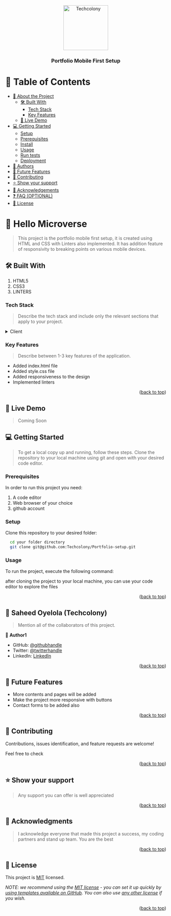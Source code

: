 <div align="center">

  <img src="" alt="Techcolony" width="140"  height="auto" />
  <br/>

  <h3><b>Portfolio Mobile First Setup</b></h3>

</div>

<!-- TABLE OF CONTENTS -->

# 📗 Table of Contents

- [📖 About the Project](#about-project)
  - [🛠 Built With](#built-with)
    - [Tech Stack](#tech-stack)
    - [Key Features](#key-features)
  - [🚀 Live Demo](#live-demo)
- [💻 Getting Started](#getting-started)
  - [Setup](#setup)
  - [Prerequisites](#prerequisites)
  - [Install](#install)
  - [Usage](#usage)
  - [Run tests](#run-tests)
  - [Deployment](#triangular_flag_on_post-deployment)
- [👥 Authors](#authors)
- [🔭 Future Features](#future-features)
- [🤝 Contributing](#contributing)
- [⭐️ Show your support](#support)
- [🙏 Acknowledgements](#acknowledgements)
- [❓ FAQ (OPTIONAL)](#faq)
- [📝 License](#license)

<!-- PROJECT DESCRIPTION -->

# 📖 Hello Microverse <a name="about-project"></a>

> This project is the portfolio mobile first setup, it is created using HTML and CSS with Linters also implemented. It has addition feature of responsivity to breaking points on various  mobile devices.

## 🛠 Built With <a name="built-with"></a>
1. HTML5
2. CSS3
3. LINTERS

### Tech Stack <a name="tech-stack"></a>

> Describe the tech stack and include only the relevant sections that apply to your project.

<details>
  <summary>Client</summary>
  <ul>
    <li><a href="https://html.com/html5/">HTML5</a></li>
    <li><a href="https://www.w3schools.com/css/">CSS3</a></li>
    <li><a href="">LINTERS</a></li>
  </ul>
</details>


<!-- Features -->

### Key Features <a name="key-features"></a>

> Describe between 1-3 key features of the application.

- Added index.html file
- Added style.css file
- Added responsiveness to the design
- Implemented linters

<p align="right">(<a href="#readme-top">back to top</a>)</p>

<!-- LIVE DEMO -->

## 🚀 Live Demo <a name="live-demo"></a>

> Coming Soon

<!-- GETTING STARTED -->

## 💻 Getting Started <a name="getting-started"></a>

> To get a local copy up and running, follow these steps.
Clone the repository to your local machine using git and open with your desired code editor.

### Prerequisites

In order to run this project you need:
1. A code editor
2. Web browser of your choice
3. github account

### Setup

Clone this repository to your desired folder:


```sh
  cd your folder directory
  git clone git@github.com:Techcolony/Portfolio-setup.git
```


### Usage

To run the project, execute the following command:

after cloning the project to your local machine, you can use your code editor to explore the files


<p align="right">(<a href="#readme-top">back to top</a>)</p>

<!-- AUTHORS -->

## 👥 Saheed Oyelola (Techcolony) <a name="authors"></a>

> Mention all of the collaborators of this project.

👤 **Author1**

- GitHub: [@githubhandle](https://github.com/Techcolony)
- Twitter: [@twitterhandle](https://twitter.com/chocobee4all)
- LinkedIn: [LinkedIn](https://linkedin.com/in/linkedinhandle)

<p align="right">(<a href="#readme-top">back to top</a>)</p>

<!-- FUTURE FEATURES -->

## 🔭 Future Features <a name="future-features"></a>

> 
- More contents and pages will be added
- Make the project more responsive with buttons
- Contact forms to be added also

<p align="right">(<a href="#readme-top">back to top</a>)</p>

<!-- CONTRIBUTING -->

## 🤝 Contributing <a name="contributing"></a>

Contributions, issues identification, and feature requests are welcome!

Feel free to check 

<p align="right">(<a href="#readme-top">back to top</a>)</p>

<!-- SUPPORT -->

## ⭐️ Show your support <a name="support"></a>

> Any support you can offer is well appreciated

<p align="right">(<a href="#readme-top">back to top</a>)</p>

<!-- ACKNOWLEDGEMENTS -->

## 🙏 Acknowledgments <a name="acknowledgements"></a>

> I acknowledge everyone that made this project a success, my coding partners and stand up team. You are the best

<p align="right">(<a href="#readme-top">back to top</a>)</p>

<!-- LICENSE -->

## 📝 License <a name="license"></a>

This project is [MIT](./LICENSE) licensed.

_NOTE: we recommend using the [MIT license](https://choosealicense.com/licenses/mit/) - you can set it up quickly by [using templates available on GitHub](https://docs.github.com/en/communities/setting-up-your-project-for-healthy-contributions/adding-a-license-to-a-repository). You can also use [any other license](https://choosealicense.com/licenses/) if you wish._

<p align="right">(<a href="#readme-top">back to top</a>)</p>